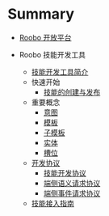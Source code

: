 # Summary

* [Roobo 开放平台](README.md)

* Roobo 技能开发工具
  * [技能开发工具简介](2-RosAiDocument/1-SkillsKit/platform-introduction.md)
  * 快速开始
    * [技能的创建与发布](2-RosAiDocument/1-SkillsKit/getting-started/creat-and-publish.md)
  * 重要概念
    * [意图](2-RosAiDocument/1-SkillsKit/important-concept/intent.md)
    * [模板](2-RosAiDocument/1-SkillsKit/important-concept/template.md)
    * [子模板](2-RosAiDocument/1-SkillsKit/important-concept/subtemplate.md)
    * [实体](2-RosAiDocument/1-SkillsKit/important-concept/entity.md)
    * [槽位](2-RosAiDocument/1-SkillsKit/important-concept/slot.md)
  * [开发协议](3-ApiReference/README.md)
    * [技能开发协议](3-ApiReference/rosai-skills-development-protocol.md)
    * [端侧语义请求协议](3-ApiReference/rosai-client-development-protocol-intent.md)
    * [端侧事件请求协议](3-ApiReference/rosai-client-development-protocol-event.md)
  * [技能接入指南](https://github.com/roobo/docs/tree/master/Bot/4-SkillDocument)
